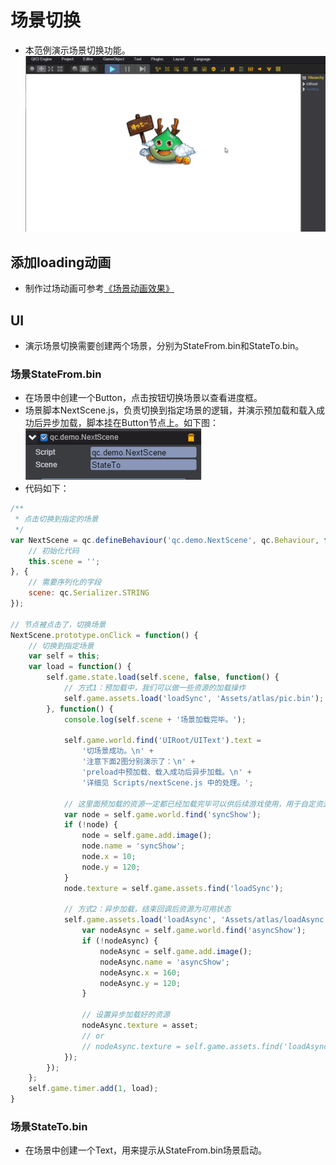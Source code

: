 # 场景切换

* 本范例演示场景切换功能。<br>
![](images/UI.gif)

## 添加loading动画

* 制作过场动画可参考[《场景动画效果》](http://docs.zuoyouxi.com/manual/LoadingPrefab/index.html)

## UI

* 演示场景切换需要创建两个场景，分别为StateFrom.bin和StateTo.bin。<br>

### 场景StateFrom.bin

* 在场景中创建一个Button，点击按钮切换场景以查看进度框。<br>
* 场景脚本NextScene.js，负责切换到指定场景的逻辑，并演示预加载和载入成功后异步加载，脚本挂在Button节点上。如下图：<br>
![](images/button.png)<br>
* 代码如下：<br>

```javascript
/**
 * 点击切换到指定的场景
 */
var NextScene = qc.defineBehaviour('qc.demo.NextScene', qc.Behaviour, function() {
    // 初始化代码
    this.scene = '';
}, {
    // 需要序列化的字段
    scene: qc.Serializer.STRING
});

// 节点被点击了，切换场景
NextScene.prototype.onClick = function() {
    // 切换到指定场景
    var self = this;
    var load = function() {
        self.game.state.load(self.scene, false, function() {
            // 方式1：预加载中，我们可以做一些资源的加载操作
            self.game.assets.load('loadSync', 'Assets/atlas/pic.bin');
        }, function() {
            console.log(self.scene + '场景加载完毕。');

            self.game.world.find('UIRoot/UIText').text =
                '切场景成功。\n' +
                '注意下面2图分别演示了：\n' +
                'preload中预加载、载入成功后异步加载。\n' +
                '详细见 Scripts/nextScene.js 中的处理。';

            // 这里面预加载的资源一定都已经加载完毕可以供后续游戏使用，用于自定资源的预加载
            var node = self.game.world.find('syncShow');
            if (!node) {
                node = self.game.add.image();
                node.name = 'syncShow';
                node.x = 10;
                node.y = 120;
            }
            node.texture = self.game.assets.find('loadSync');

            // 方式2：异步加载，结束回调后资源为可用状态
            self.game.assets.load('loadAsync', 'Assets/atlas/loadAsync.bin', function(asset) {
                var nodeAsync = self.game.world.find('asyncShow');
                if (!nodeAsync) {
                    nodeAsync = self.game.add.image();
                    nodeAsync.name = 'asyncShow';
                    nodeAsync.x = 160;
                    nodeAsync.y = 120;
                }

                // 设置异步加载好的资源
                nodeAsync.texture = asset;
                // or
                // nodeAsync.texture = self.game.assets.find('loadAsync');
            });
        });
    };
    self.game.timer.add(1, load);
}
```

### 场景StateTo.bin

* 在场景中创建一个Text，用来提示从StateFrom.bin场景启动。

